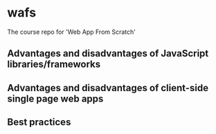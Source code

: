 # wafs
The course repo for 'Web App From Scratch'

## Advantages and disadvantages of JavaScript libraries/frameworks

## Advantages and disadvantages of client-side single page web apps

## Best practices

